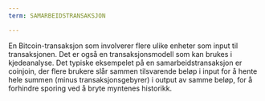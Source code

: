 ```yaml
---
term: SAMARBEIDSTRANSAKSJON

---
```

En Bitcoin-transaksjon som involverer flere ulike enheter som input til transaksjonen. Det er også en transaksjonsmodell som kan brukes i kjedeanalyse. Det typiske eksempelet på en samarbeidstransaksjon er coinjoin, der flere brukere slår sammen tilsvarende beløp i input for å hente hele summen (minus transaksjonsgebyrer) i output av samme beløp, for å forhindre sporing ved å bryte myntenes historikk.